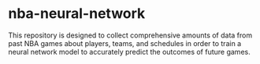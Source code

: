 # nba-neural-network
This repository is designed to collect comprehensive amounts of data from past NBA games about players, teams, and schedules in order to train a neural network model to accurately predict the outcomes of future games.
